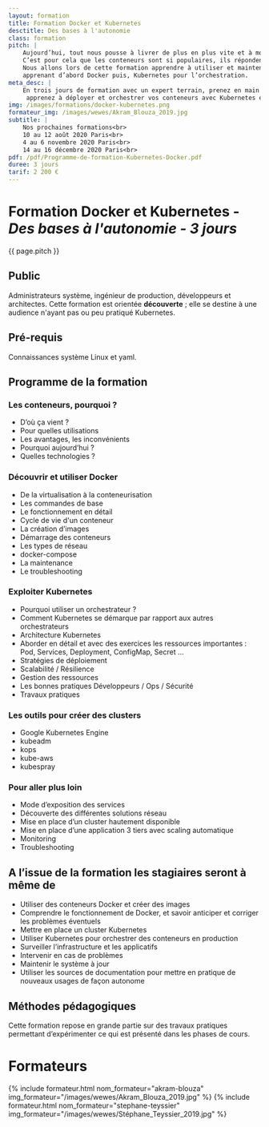 ```yaml
---
layout: formation
title: Formation Docker et Kubernetes
desctitle: Des bases à l'autonomie
class: formation
pitch: |
    Aujourd’hui, tout nous pousse à livrer de plus en plus vite et à monter en charge le plus rapidement possible.
    C’est pour cela que les conteneurs sont si populaires, ils répondent bien à cette problématique.
    Nous allons lors de cette formation apprendre à utiliser et maintenir des conteneurs en production, en
    apprenant d’abord Docker puis, Kubernetes pour l’orchestration.
meta_desc: |
    En trois jours de formation avec un expert terrain, prenez en main Docker,
     apprenez à déployer et orchestrer vos conteneurs avec Kubernetes en utilisants les bons outils et les bonnes pratiques.
img: /images/formations/docker-kubernetes.png
formateur_img: /images/wewes/Akram_Blouza_2019.jpg
subtitle: |
    Nos prochaines formations<br>
    10 au 12 août 2020 Paris<br>
    4 au 6 novembre 2020 Paris<br>
    14 au 16 décembre 2020 Paris<br>
pdf: /pdf/Programme-de-formation-Kubernetes-Docker.pdf
duree: 3 jours
tarif: 2 200 €
---
```


# Formation Docker et Kubernetes - *Des bases à l'autonomie - 3 jours*


{{ page.pitch }}

## Public

Administrateurs système, ingénieur de production, développeurs et architectes.
Cette formation est orientée **découverte** ; elle se destine à une audience n'ayant pas ou peu pratiqué Kubernetes.

## Pré-requis


Connaissances système Linux et yaml.


## Programme de la formation


### Les conteneurs, pourquoi ?

* D’où ça vient ?
* Pour quelles utilisations 
* Les avantages, les inconvénients
* Pourquoi aujourd’hui ? 
* Quelles technologies ?


### Découvrir et utiliser Docker

* De la virtualisation à la conteneurisation
* Les commandes de base
* Le fonctionnement en détail
* Cycle de vie d'un conteneur
* La création d’images 
* Démarrage des conteneurs
* Les types de réseau
* docker-compose
* La maintenance
* Le troubleshooting

### Exploiter Kubernetes

* Pourquoi utiliser un orchestrateur ?
* Comment Kubernetes se démarque par rapport aux autres orchestrateurs
* Architecture Kubernetes
* Aborder en détail et avec des exercices les ressources importantes : Pod, Services, Deployment, ConfigMap, Secret …
* Stratégies de déploiement
* Scalabilité / Résilience
* Gestion des ressources
* Les bonnes pratiques Développeurs / Ops / Sécurité
* Travaux pratiques

### Les outils pour créer des clusters

* Google Kubernetes Engine
* kubeadm
* kops
* kube-aws
* kubespray

### Pour aller plus loin

* Mode d’exposition des services
* Découverte des différentes solutions réseau
* Mise en place d’un cluster hautement disponible
* Mise en place d’une application 3 tiers avec scaling automatique
* Monitoring
* Troubleshooting


## A l’issue de la formation les stagiaires seront à même de


* Utiliser des conteneurs Docker et créer des images
* Comprendre le fonctionnement de Docker, et savoir anticiper et corriger les problèmes éventuels
* Mettre en place un cluster Kubernetes
* Utiliser Kubernetes pour orchestrer des conteneurs en production
* Surveiller l’infrastructure et les applicatifs
* Intervenir en cas de problèmes
* Maintenir le système à jour
* Utiliser les sources de documentation pour mettre en pratique de nouveaux usages de façon autonome


## Méthodes pédagogiques

Cette formation repose en grande partie sur des travaux pratiques permettant d’expérimenter ce qui est présenté dans les phases de cours.

# Formateurs

{% include formateur.html nom_formateur="akram-blouza" img_formateur="/images/wewes/Akram_Blouza_2019.jpg" %}
{% include formateur.html nom_formateur="stephane-teyssier" img_formateur="/images/wewes/Stéphane_Teyssier_2019.jpg" %}
